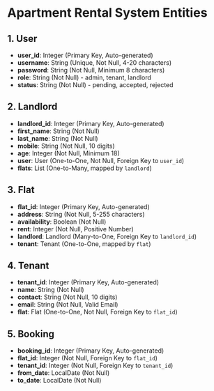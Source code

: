 # Apartment Rental System Entities

## 1. User
- **user_id**: Integer (Primary Key, Auto-generated)
- **username**: String (Unique, Not Null, 4-20 characters)
- **password**: String (Not Null, Minimum 8 characters)
- **role**: String (Not Null) - admin, tenant, landlord
- **status**: String (Not Null) - pending, accepted, rejected

## 2. Landlord
- **landlord_id**: Integer (Primary Key, Auto-generated)
- **first_name**: String (Not Null)
- **last_name**: String (Not Null)
- **mobile**: String (Not Null, 10 digits)
- **age**: Integer (Not Null, Minimum 18)
- **user**: User (One-to-One, Not Null, Foreign Key to `user_id`)
- **flats**: List<Flat> (One-to-Many, mapped by `landlord`)

## 3. Flat
- **flat_id**: Integer (Primary Key, Auto-generated)
- **address**: String (Not Null, 5-255 characters)
- **availability**: Boolean (Not Null)
- **rent**: Integer (Not Null, Positive Number)
- **landlord**: Landlord (Many-to-One, Foreign Key to `landlord_id`)
- **tenant**: Tenant (One-to-One, mapped by `flat`)

## 4. Tenant
- **tenant_id**: Integer (Primary Key, Auto-generated)
- **name**: String (Not Null)
- **contact**: String (Not Null, 10 digits)
- **email**: String (Not Null, Valid Email)
- **flat**: Flat (One-to-One, Not Null, Foreign Key to `flat_id`)

## 5. Booking
- **booking_id**: Integer (Primary Key, Auto-generated)
- **flat_id**: Integer (Not Null, Foreign Key to `flat_id`)
- **tenant_id**: Integer (Not Null, Foreign Key to `tenant_id`)
- **from_date**: LocalDate (Not Null)
- **to_date**: LocalDate (Not Null)
